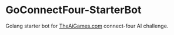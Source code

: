 # GoConnectFour-StarterBot
Golang starter bot for [TheAiGames.com](https://www.TheAiGames.com)
 connect-four AI challenge.
